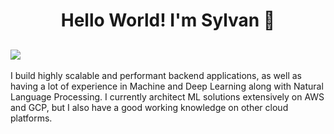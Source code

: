 <h1 align="center">Hello World! I'm Sylvan 👋
<h2 >
    <a href="https://www.linkedin.com/in/sylvan-quarm/"><img src="https://img.shields.io/badge/linkedin-%230177B5?style=flat&logo=linkedin&logoColor=white"/></a>
 </h2>
    </h1>
I build highly scalable and performant backend applications, as well as having a lot of experience in Machine and Deep Learning along with Natural Language Processing. I currently architect ML solutions extensively on AWS and GCP, but I also have a good working knowledge on other cloud platforms.
       
        
<!-- 🔭 I'm a Backend Engineer [@Cobblestone Energy](https://cobblestoneenergy.com/) in Dubai (Remote)-->

<!--
**vanusquarm/vanusquarm** is a ✨ _special_ ✨ repository because its `README.md` (this file) appears on your GitHub profile.

Here are some ideas to get you started:

- 🔭 I’m currently working on ...
- 🌱 I’m currently learning ...
- 👯 I’m looking to collaborate on ...
- 🤔 I’m looking for help with ...
- 💬 Ask me about ...
- 📫 How to reach me: ...
- 😄 Pronouns: ...
- ⚡ Fun fact: ...
-->


